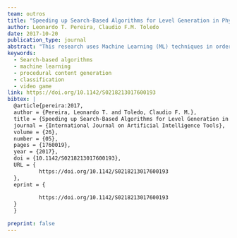 ```yaml
---
team: outros
title: "Speeding up Search-Based Algorithms for Level Generation in Physics-Based Puzzle Games"
author: Leonardo T. Pereira, Claudio F.M. Toledo
date: 2017-10-20
publication_type: journal
abstract: "This research uses Machine Learning (ML) techniques in order to aid search-based (SB) algorithms to improve level generation for physics-based puzzle games. These algorithms’ performance are improved by reducing simulation time when the ML techniques are applied. Classification algorithms prevent levels with undesired traits to be evaluated during the simulation phase of the SB procedures. An Angry Birds clone is used for conducting the experiments and results report improvement using the combined approach against every SB algorithm by itself."
keywords:
  - Search-based algorithms
  - machine learning
  - procedural content generation
  - classification
  - video game
link: https://doi.org/10.1142/S0218213017600193
bibtex: |
  @article{pereira:2017,
  author = {Pereira, Leonardo T. and Toledo, Claudio F. M.},
  title = {Speeding up Search-Based Algorithms for Level Generation in Physics-Based Puzzle Games},
  journal = {International Journal on Artificial Intelligence Tools},
  volume = {26},
  number = {05},
  pages = {1760019},
  year = {2017},
  doi = {10.1142/S0218213017600193},
  URL = {     
          https://doi.org/10.1142/S0218213017600193
  },
  eprint = { 
      
          https://doi.org/10.1142/S0218213017600193
  }
  }

preprint: false
---
```

